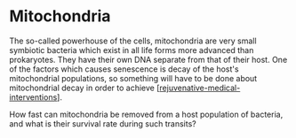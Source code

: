 # Mitochondria

The so-called powerhouse of the cells, mitochondria are very small symbiotic bacteria which exist in all life forms more advanced than prokaryotes.  They have their own DNA separate from that of their host.  One of the factors which causes senescence is decay of the host's mitochondrial populations, so something will have to be done about mitochondrial decay in order to achieve [[rejuvenative-medical-interventions]].

How fast can mitochondria be removed from a host population of bacteria, and what is their survival rate during such transits?

[//begin]: # "Autogenerated link references for markdown compatibility"
[rejuvenative-medical-interventions]: rejuvenative-medical-interventions "Rejuvenative Medical Interventions"
[//end]: # "Autogenerated link references"